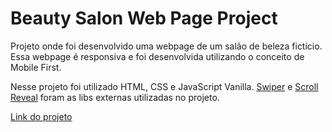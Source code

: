 # Beauty Salon Web Page Project

Projeto onde foi desenvolvido uma webpage de um salão de beleza fictício. Essa webpage é responsiva e foi desenvolvida utilizando o conceito de Mobile First.

Nesse projeto foi utilizado HTML, CSS e JavaScript Vanilla. [Swiper](https://swiperjs.com) e  [Scroll Reveal](https://scrollrevealjs.org) foram as libs externas utilizadas no projeto.

[Link do projeto](https://maatheux.github.io/beauty-salon-webpage/index.html)
